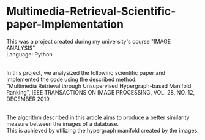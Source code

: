 # Multimedia-Retrieval-Scientific-paper-Implementation
This was a project created during my university's course "IMAGE ANALYSIS" <br>
Language: Python<br><br>

In this project, we analysized the following scientific paper and implemented the code using the described method:<br>
"Multimedia Retrieval through Unsupervised Hypergraph-based Manifold Ranking", IEEE TRANSACTIONS ON IMAGE PROCESSING, VOL. 28, NO. 12, DECEMBER 2019. <br><br>

The algorithm described in this article aims to produce a better similarity measure between the images of a database.<br>
This is achieved by utilizing the hypergraph manifold created by the images.

